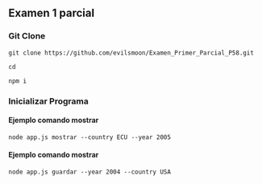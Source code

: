 ## Examen 1 parcial

### Git Clone

~~~
git clone https://github.com/evilsmoon/Examen_Primer_Parcial_P58.git

cd 

npm i 
~~~

### Inicializar Programa

#### Ejemplo comando mostrar
~~~
node app.js mostrar --country ECU --year 2005
~~~

#### Ejemplo comando mostrar
~~~
node app.js guardar --year 2004 --country USA
~~~

